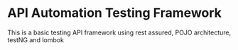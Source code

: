 # API Automation Testing Framework

This is a basic testing API framework using rest assured, POJO architecture, testNG and lombok
